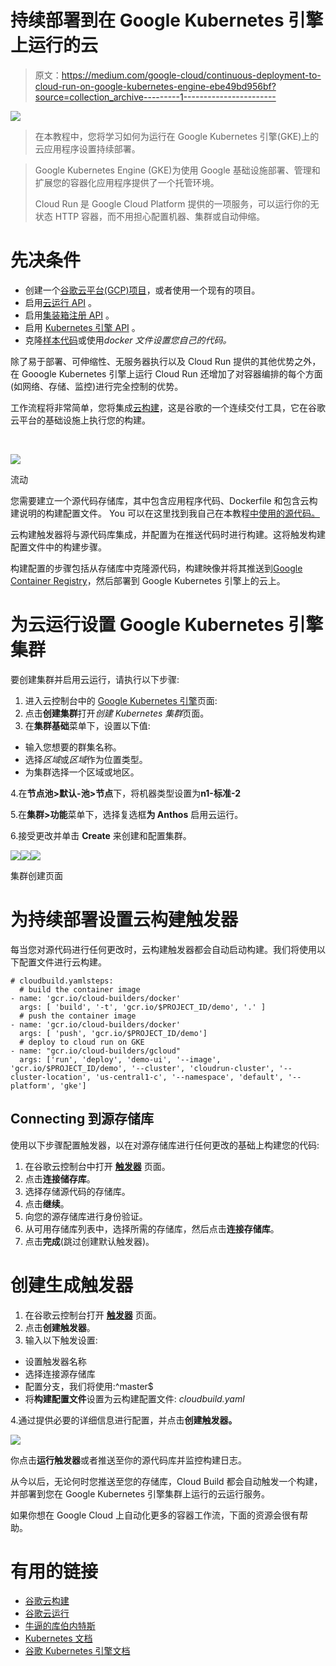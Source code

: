 # 持续部署到在 Google Kubernetes 引擎上运行的云

> 原文：<https://medium.com/google-cloud/continuous-deployment-to-cloud-run-on-google-kubernetes-engine-ebe49bd956bf?source=collection_archive---------1----------------------->

![](img/05433bbc9de27b5a1236bce4cc6852c9.png)

> 在本教程中，您将学习如何为运行在 Google Kubernetes 引擎(GKE)上的云应用程序设置持续部署。

> Google Kubernetes Engine (GKE)为使用 Google 基础设施部署、管理和扩展您的容器化应用程序提供了一个托管环境。
> 
> Cloud Run 是 Google Cloud Platform 提供的一项服务，可以运行你的无状态 HTTP 容器，而不用担心配置机器、集群或自动伸缩。

# 先决条件

*   创建一个[谷歌云平台(GCP)项目](https://console.cloud.google.com/project)，或者使用一个现有的项目。
*   启用[云运行 API](https://console.developers.google.com/apis/api/run.googleapis.com/overview) 。
*   启用[集装箱注册 API](https://console.developers.google.com/apis/api/containerregistry.googleapis.com/overview) 。
*   启用 [Kubernetes 引擎 API](https://console.developers.google.com/apis/api/container.googleapis.com/overview) 。
*   克隆[样本代码](https://github.com/Timtech4u/vuejs-dockerized)或使用*docker 文件设置您自己的代码。*

除了易于部署、可伸缩性、无服务器执行以及 Cloud Run 提供的其他优势之外，在 Gooogle Kubernetes 引擎上运行 Cloud Run 还增加了对容器编排的每个方面(如网络、存储、监控)进行完全控制的优势。

工作流程将非常简单，您将集成[云构建](https://cloud.google.com/cloud-build/)，这是谷歌的一个连续交付工具，它在谷歌云平台的基础设施上执行您的构建。

‌

![](img/a430edc13390bcb45bff2a2f3374997a.png)

流动

您需要建立一个源代码存储库，其中包含应用程序代码、Dockerfile 和包含云构建说明的构建配置文件。‌
‌You 可以在这里找到我自己在本教程[中使用的源代码。](https://github.com/Timtech4u/vuejs-dockerized)

云构建触发器将与源代码库集成，并配置为在推送代码时进行构建。这将触发构建配置文件中的构建步骤。

构建配置的步骤包括从存储库中克隆源代码，构建映像并将其推送到[Google Container Registry](https://cloud.google.com/container-registry)，然后部署到 Google Kubernetes 引擎上的云上。

# 为云运行设置 Google Kubernetes 引擎集群

要创建集群并启用云运行，请执行以下步骤:

1.  进入云控制台中的 [Google Kubernetes 引擎](https://console.cloud.google.com/kubernetes?_ga=2.238711938.389965162.1587363196-691912164.1581463010)页面:
2.  点击**创建集群**打开*创建 Kubernetes 集群*页面。
3.  在**集群基础**菜单下，设置以下值:

*   输入您想要的群集名称。
*   选择*区域*或*区域*作为位置类型。
*   为集群选择一个区域或地区。

4.在**节点池>默认-池>节点**下，将机器类型设置为**n1-标准-2**

5.在**集群>功能**菜单下，选择复选框**为 Anthos** 启用云运行。

6.接受更改并单击 **Create** 来创建和配置集群。

![](img/57008ad35d121a597e6138298a3b0fb6.png)![](img/08f87236e7af797dc844ac23091435e5.png)![](img/a4ea31ddd4b0d5ea64f399d022e5d233.png)

集群创建页面

# 为持续部署设置云构建触发器

每当您对源代码进行任何更改时，云构建触发器都会自动启动构建。我们将使用以下配置文件进行云构建。

```
# cloudbuild.yamlsteps:
  # build the container image
- name: 'gcr.io/cloud-builders/docker'
  args: [ 'build', '-t', 'gcr.io/$PROJECT_ID/demo', '.' ]
  # push the container image
- name: 'gcr.io/cloud-builders/docker'
  args: [ 'push', 'gcr.io/$PROJECT_ID/demo']
  # deploy to cloud run on GKE
- name: "gcr.io/cloud-builders/gcloud"
  args: ['run', 'deploy', 'demo-ui', '--image', 'gcr.io/$PROJECT_ID/demo', '--cluster', 'cloudrun-cluster', '--cluster-location', 'us-central1-c', '--namespace', 'default', '--platform', 'gke']
```

## ‌Connecting 到源存储库

使用以下步骤配置触发器，以在对源存储库进行任何更改的基础上构建您的代码:

1.  在谷歌云控制台中打开 [**触发器**](https://console.cloud.google.com/cloud-build/triggers?_ga=2.29020222.389965162.1587363196-691912164.1581463010) 页面。
2.  点击**连接储存库**。
3.  选择存储源代码的存储库。
4.  点击**继续**。
5.  向您的源存储库进行身份验证。
6.  从可用存储库列表中，选择所需的存储库，然后点击**连接存储库**。
7.  点击**完成**(跳过创建默认触发器)。

# 创建生成触发器

1.  在谷歌云控制台打开 [**触发器**](https://console.cloud.google.com/cloud-build/triggers?_ga=2.27393214.389965162.1587363196-691912164.1581463010) 页面。
2.  点击**创建触发器**。
3.  输入以下触发设置:

*   设置触发器名称
*   选择连接源存储库
*   配置分支，我们将使用:^master$
*   将**构建配置文件**设置为云构建配置文件: *cloudbuild.yaml*

4.通过提供必要的详细信息进行配置，并点击**创建触发器。**

![](img/c8c0f6d6dfee6bcdb98ef5c0235b3e3e.png)

你点击**运行触发器**或者推送至你的源代码库并监控构建日志。

从今以后，无论何时您推送至您的存储库，Cloud Build 都会自动触发一个构建，并部署到您在 Google Kubernetes 引擎集群上运行的云运行服务。

如果你想在 Google Cloud 上自动化更多的容器工作流，下面的资源会很有帮助。

# 有用的链接

*   [谷歌云构建](https://cloud.google.com/cloud-build/docs/)
*   [谷歌云运行](https://cloud.google.com/run/)
*   [牛逼的库伯内特斯](https://github.com/ramitsurana/awesome-kubernetes)
*   [Kubernetes 文档](https://kubernetes.io/docs/)
*   [谷歌 Kubernetes 引擎文档](https://cloud.google.com/kubernetes-engine/docs)